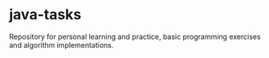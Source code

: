 # java-tasks
Repository for personal learning and practice, basic programming exercises and algorithm implementations.
